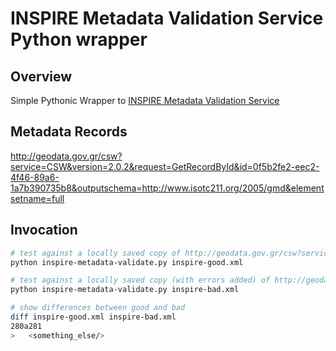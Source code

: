 
# INSPIRE Metadata Validation Service Python wrapper

## Overview

Simple Pythonic Wrapper to [INSPIRE Metadata Validation Service](http://inspire-geoportal.ec.europa.eu/validator2/)

## Metadata Records

http://geodata.gov.gr/csw?service=CSW&version=2.0.2&request=GetRecordById&id=0f5b2fe2-eec2-4f46-89a6-1a7b390735b8&outputschema=http://www.isotc211.org/2005/gmd&elementsetname=full

## Invocation

```bash
# test against a locally saved copy of http://geodata.gov.gr/csw?service=CSW&version=2.0.2&request=GetRecordById&id=0f5b2fe2-eec2-4f46-89a6-1a7b390735b8&outputschema=http://www.isotc211.org/2005/gmd&elementsetname=full
python inspire-metadata-validate.py inspire-good.xml

# test against a locally saved copy (with errors added) of http://geodata.gov.gr/csw?service=CSW&version=2.0.2&request=GetRecordById&id=0f5b2fe2-eec2-4f46-89a6-1a7b390735b8&outputschema=http://www.isotc211.org/2005/gmd&elementsetname=full
python inspire-metadata-validate.py inspire-bad.xml

# show differences between good and bad
diff inspire-good.xml inspire-bad.xml
280a281
>   <something_else/>
```

